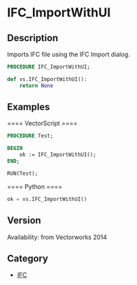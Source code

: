 # IFC_ImportWithUI

## Description
Imports IFC file using the IFC Import dialog.

```pascal
PROCEDURE IFC_ImportWithUI;
```

```python
def vs.IFC_ImportWithUI():
    return None
```

## Examples
==== VectorScript ====
```pascal
PROCEDURE Test;

BEGIN
	ok := IFC_ImportWithUI();
END;

RUN(Test);
```
==== Python ====
```python
ok = vs.IFC_ImportWithUI()
```

## Version
Availability: from Vectorworks 2014

## Category
* [IFC](../Categories/IFC.md)
